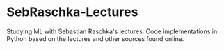 # SebRaschka-Lectures
Studying ML with Sebastian Raschka's lectures. Code implementations in Python based on the lectures and other sources found online.

 
